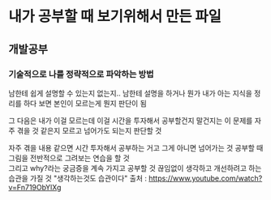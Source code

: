 # 내가 공부할 때 보기위해서 만든 파일
## 개발공부
### 기술적으로 나를 정략적으로 파악하는 방법
남한테 쉽게 설명할 수 있는지 없는지..
남한테 설명을 하거나 뭔가 내가 아는 지식을 정리를 하다 보면 본인이 모르는게 뭔지 판단이 됨

그 다음은 내가 이걸 모르는데 이걸 시간을 투자해서 공부할건지 말건지는 
이 문제를 자주 겪을 것 같은지 모르고 넘어가도 되는지 판단할 것

자주 겪을 내용 같으면 시간 투자해서 공부하는 거고 그게 아니면 넘어가는 것
공부할 때 그림을 전반적으로 그려보는 연습을 할 것 <br>
그리고 why?라는 궁금증을 계속 가지고 공부할 것
끊임없이 생각하고 개선하려고 하는 습관을 가질 것
"생각하는것도 습관이다"
출처 : https://www.youtube.com/watch?v=Fn719ObYlXg <br>

